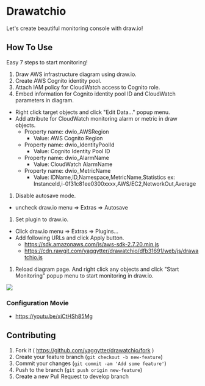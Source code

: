 # Drawatchio

Let's create beautiful monitoring console with draw.io!

## How To Use

Easy 7 steps to start monitoring!

1. Draw AWS infrastructure diagram using draw.io.
1. Create AWS Cognito identity pool.
1. Attach IAM policy for CloudWatch access to Cognito role.
1. Embed information for Cognito identity pool ID and CloudWatch parameters in diagram.
 * Right click target objects and click "Edit Data..." popup menu.
 * Add attribute for CloudWatch monitoring alarm or metric in draw objects.
    * Property name: dwio_AWSRegion
      * Value: AWS Cognito Region
    * Property name: dwio_IdentityPoolId
      * Value: Cognito Identity Pool ID
    * Property name: dwio_AlarmName
      * Value: CloudWatch AlarmName
    * Property name: dwio_MetricName
      * Value: IDName,ID,Namespace,MetricName,Statistics  ex: InstanceId,i-0f31c81ee0300xxxx,AWS/EC2,NetworkOut,Average
1. Disable autosave mode.
 * uncheck draw.io menu => Extras => Autosave
1. Set plugin to draw.io.
 * Click draw.io menu => Extras => Plugins...
 * Add following URLs and click Apply button.
    * https://sdk.amazonaws.com/js/aws-sdk-2.7.20.min.js
    * https://cdn.rawgit.com/yaggytter/drawatchio/dfb31691/web/js/drawatchio.js
1. Reload diagram page. And right click any objects and click "Start Monitoring" popup menu to start monitoring in draw.io.

![](https://github.com/yaggytter/drawatchio/blob/master/drawatchiodemo.gif?raw=true)

### Configuration Movie

 * https://youtu.be/xiCtHSh85Mg

## Contributing

1. Fork it ( https://github.com/yaggytter/drawatchio/fork )
2. Create your feature branch (`git checkout -b new-feature`)
3. Commit your changes (`git commit -am 'Add some feature'`)
4. Push to the branch (`git push origin new-feature`)
5. Create a new Pull Request to develop branch
